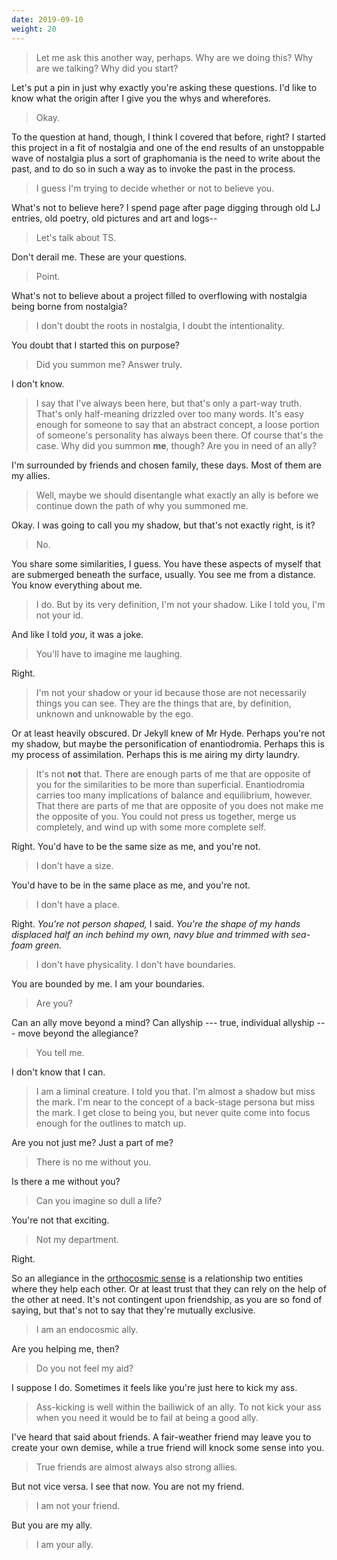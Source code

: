 ```yaml
---
date: 2019-09-10
weight: 20
---
```


> Let me ask this another way, perhaps. Why are we doing this? Why are we talking? Why did you start?

Let's put a pin in just why exactly you're asking these questions. I'd like to know what the origin after I give you the whys and wherefores.

> Okay.

To the question at hand, though, I think I covered that before, right? I started this project in a fit of nostalgia and one of the end results of an unstoppable wave of nostalgia plus a sort of graphomania is the need to write about the past, and to do so in such a way as to invoke the past in the process.

> I guess I'm trying to decide whether or not to believe you.

What's not to believe here? I spend page after page digging through old LJ entries, old poetry, old pictures and art and logs--

> Let's talk about TS.

Don't derail me. These are your questions.

> Point.

What's not to believe about a project filled to overflowing with nostalgia being borne from nostalgia?

> I don't doubt the roots in nostalgia, I doubt the intentionality.

You doubt that I started this on purpose?

> Did you summon me? Answer truly.

I don't know.

> I say that I've always been here, but that's only a part-way truth. That's only half-meaning drizzled over too many words. It's easy enough for someone to say that an abstract concept, a loose portion of someone's personality has always been there. Of course that's the case. Why did you summon **me**, though? Are you in need of an ally?

I'm surrounded by friends and chosen family, these days. Most of them are my allies.

> Well, maybe we should disentangle what exactly an ally is before we continue down the path of why you summoned me.

Okay. I was going to call you my shadow, but that's not exactly right, is it?

> No.

You share some similarities, I guess. You have these aspects of myself that are submerged beneath the surface, usually. You see me from a distance. You know everything about me.

> I do. But by its very definition, I'm not your shadow. Like I told you, I'm not your id.

And like I told *you*, it was a joke.

> You'll have to imagine me laughing.

Right.

> I'm not your shadow or your id because those are not necessarily things you can see. They are the things that are, by definition, unknown and unknowable by the ego.

Or at least heavily obscured. Dr Jekyll knew of Mr Hyde. Perhaps you're not my shadow, but maybe the personification of enantiodromia. Perhaps this is my process of assimilation. Perhaps this is me airing my dirty laundry.

> It's not **not** that. There are enough parts of me that are opposite of you for the similarities to be more than superficial. Enantiodromia carries too many implications of balance and equilibrium, however. That there are parts of me that are opposite of you does not make me the opposite of you. You could not press us together, merge us completely, and wind up with some more complete self.

Right. You'd have to be the same size as me, and you're not.

> I don't have a size.

You'd have to be in the same place as me, and you're not.

> I don't have a place.

Right. *You're not person shaped,* I said. *You're the shape of my hands displaced half an inch behind my own, navy blue and trimmed with sea-foam green.*

> I don't have physicality. I don't have boundaries.

You are bounded by me. I am your boundaries.

> Are you?

Can an ally move beyond a mind? Can allyship --- true, individual allyship --- move beyond the allegiance?

> You tell me.

I don't know that I can.

> I am a liminal creature. I told you that. I'm almost a shadow but miss the mark. I'm near to the concept of a back-stage persona but miss the mark. I get close to being you, but never quite come into focus enough for the outlines to match up.

Are you not just me? Just a part of me?

> There is no me without you.

Is there a me without you?

> Can you imagine so dull a life?

You're not that exciting.

> Not my department.

Right.

So an allegiance in the [orthocosmic sense](http://wiki.postfurry.net/wiki/Metacosmology) is a relationship two entities where they help each other. Or at least trust that they can rely on the help of the other at need. It's not contingent upon friendship, as you are so fond of saying, but that's not to say that they're mutually exclusive.

> I am an endocosmic ally.

Are you helping me, then?

> Do you not feel my aid?

I suppose I do. Sometimes it feels like you're just here to kick my ass.

> Ass-kicking is well within the bailiwick of an ally. To not kick your ass when you need it would be to fail at being a good ally.

I've heard that said about friends. A fair-weather friend may leave you to create your own demise, while a true friend will knock some sense into you.

> True friends are almost always also strong allies.

But not vice versa. I see that now. You are not my friend.

> I am not your friend.

But you are my ally.

> I am your ally.
